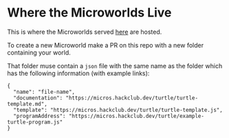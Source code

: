 # Where the Microworlds Live

This is where the Microworlds served [here](https://www.github.com/hackclub/microworlds) are hosted. 

To create a new Microworld make a PR on this repo with a new folder containing your world.

That folder muse contain a `json` file with the same name as the folder which has the following information (with example links):

```
{
  "name": "file-name",
  "documentation": "https://micros.hackclub.dev/turtle/turtle-template.md",
  "template": "https://micros.hackclub.dev/turtle/turtle-template.js",
  "programAddress": "https://micros.hackclub.dev/turtle/example-turtle-program.js"
}
```